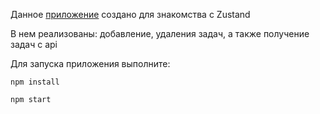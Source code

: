 Данное [приложение](zustand-iota.vercel.app)
создано для знакомства с Zustand

В нем реализованы: добавление, удаления задач, а также получение задач с api

Для запуска приложения выполните:

```
npm install
```
```
npm start
```
